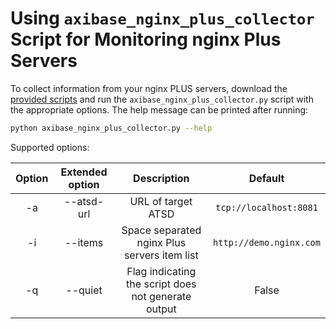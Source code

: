 # Using `axibase_nginx_plus_collector` Script for Monitoring nginx Plus Servers

To collect information from your nginx PLUS servers, download the [provided scripts](https://github.com/axibase/axibase-collector/tree/master/jobs/examples/nginx-plus/axibase-nginx-plus-collector/src) and run the `axibase_nginx_plus_collector.py` script with the appropriate options.
The help message can be printed after running:

```sh
python axibase_nginx_plus_collector.py --help
```

Supported options:

|Option|Extended option|    Description                                         |                 Default               |
|:----:|:-------------:|:------------------------------------------------------:|:-------------------------------------:|
|-a    | --atsd-url    | URL of target ATSD                                     | `tcp://localhost:8081`                 |
|-i    | --items       | Space separated nginx Plus servers item list           | `http://demo.nginx.com`                 |
|-q    | --quiet       | Flag indicating the script does not generate output    | False                                 |
